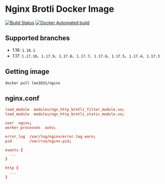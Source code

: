 # Nginx Brotli Docker Image

[![Build Status](https://travis-ci.org/lee1031/nginx.svg?branch=master)](https://travis-ci.org/lee1031/nginx)
[![Docker Automated build](https://img.shields.io/docker/automated/jrottenberg/ffmpeg.svg)](https://hub.docker.com/r/lee1031/nginx)

## Supported branches 
- 1.16: `1.16.1`
- 1.17: `1.17.10`、`1.17.9`、`1.17.8`、`1.17.7`、`1.17.6`、`1.17.5`、`1.17.4`、`1.17.3`


## Getting image

```sh
docker pull lee1031/nginx
```

## nginx.conf

```conf 
load_module  modules/ngx_http_brotli_filter_module.so;
load_module  modules/ngx_http_brotli_static_module.so;

user  nginx;
worker_processes  auto;

error_log  /var/log/nginx/error.log warn;
pid        /var/run/nginx.pid;

events {
  ...
}

http {
  ...
}
```
